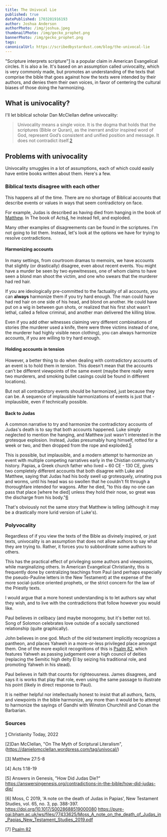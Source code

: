 ```yaml
---
title: The Univocal Lie
published: true
datePublished: 1703201916193
author: Joshua Anderson
authorPhoto: /img/joshua.jpeg
thumbnailPhoto: /img/gecko_prophet.png
bannerPhoto: /img/gecko_prophet.png
tags:
canonicalUrl: https://scribedbystardust.com/blog/the-univocal-lie
---
```


"Scripture interprets scripture"[1](#sources) is a popular claim in American Evangelical circles. It is also a lie. It's based on an assumption called univocality, which is very commonly made, but promotes an understanding of the texts that comprise the bible that goes against how the texts were intended by their authors, and denies them their own voices, in favor of centering the cultural biases of those doing the harmonizing.

## What is univocality?

I'll let biblical scholar Dan McClellan define univocality:

> Univocality means a single voice. It is the dogma that holds that the scriptures (Bible or Quran), as the inerrant and/or inspired word of God, represent God’s consistent and unified position and message. It does not contradict itself.[2](#sources)

## Problems with univocality

Univocality smuggles in a lot of assumptions, each of which could easily have entire books written about them. Here's a few.

### Biblical texts disagree with each other

This happens all of the time. There are no shortage of Biblical accounts that describe events or values in ways that seem contradictory on face.

For example, Judas is described as having died from hanging in the book of [Matthew](https://www.bibleref.com/Matthew/27/Matthew-27-5.html). In The book of Acts[4](#sources), he instead fell, and exploded.

Many other examples of disagreements can be found in the scriptures. I'm not going to list them. Instead, let's look at the options we have for trying to resolve contradictions.

#### Harmonizing accounts

In many settings, from courtroom dramas to memoirs, we have accounts that slightly (or drastically) disagree, even about recent events. You might have a murder be seen by two eyewitnesses, one of whom claims to have seen a blond man shoot the victim, and one who swears that the murderer had red hair.

If you are ideologically pre-committed to the factuality of all accounts, you can **always** harmonize them if you try hard enough. The man could have had red hair on one side of his head, and blond on another. He could have put on a wig in between gun shots, or realized that his first shot wasn't lethal, called a fellow criminal, and another man delivered the killing blow.

Even if you add other witnesses claiming very different combinations of stories (the murderer used a knife, there were three victims instead of one, the murderer had highly visible neon clothing), you can always harmonize accounts, if you are willing to try hard enough.

#### Holding accounts in tension

However, a better thing to do when dealing with contradictory accounts of an event is to hold them in tension. This doesn't mean that the accounts can't be different viewpoints of the same event (maybe there really were two murderers, and smoking bullet casings could be found in different locations).

But not all contradictory events should be harmonized, just because they can be. A sequence of implausible harmonizations of events is just that - implausible, even if technically possible.

#### Back to Judas

A common narrative to try and harmonize the contradictory accounts of Judas's death is to say that both accounts happened. Luke simply neglected to mention the hanging, and Matthew just wasn't interested in the grotesque explosion. Instead, Judas presumably hung himself, rotted for a week or two, and then dropped from the rope and exploded.[5](https://answersingenesis.org/contradictions-in-the-bible/how-did-judas-die/)

This is possible, but implausible, and a modern attempt to harmonize an event with multiple competing narratives early in the Chistian community's history. Papias, a Greek church father who lived ~ 60 CE - 130 CE, gives two completely different accounts that both disagree with Luke and Matthew, saying that Judas had his body swell up grotesquely, urinating pus and worms, until his head was so swollen that he couldn't fit through a thoroughfare intended for wagons. After he died, "to this day no one can pass that place [where he died] unless they hold their nose, so great was the discharge from his body."[6](#sources)

That's obviously not the same story that Matthew is telling (although it may be a drastically more lurid version of Luke's).

### Polyvocality

Regardless of if you view the texts of the Bible as divinely inspired, or just texts, univocality is an assumption that does not allow authors to say what they are trying to. Rather, it forces you to subbordinate some authors to others.

This has the practical effect of privileging some authors and viewpoints, while marginalizing others. In American Evangelical Christianity, this is frequently done by centralizing teachings from Paul (and perhaps especially the pseudo-Pauline letters in the New Testament) at the expense of the more social-justice oriented prophets, or the strict concern for the law of the Priestly texts.

I would argue that a more honest understanding is to let authors say what they wish, and to live with the contradictions that follow however you would like.

Paul believes in celibacy (and maybe monogomy, but it's better not to). Song of Solomon celebrates love outside of a socially sanctioned relationship (quite graphically).

John believes in one god. Much of the old testament implicitly recognizes a pantheon, and places Yahweh in a more-or-less privileged place amongst them. One of the more explicit recognitions of this is [Psalm 82](https://app.logos.com/books/LLS%3A1.0.710/references/bible%2Besv.19.82.2?registration_source_host=biblia.com&tile=left&zzls=2eMKcTcKNwrEOw4IwEEPDv8OFc8KlwqprNgQrE2zChMKhasKvw61JScKuJMOXIhTDpcOfCcKdw5jCrGfDmS9jwqfCmFgCTMOXYMOtA8K5w5PCusKew4XDuz7CjAnDpsKRK8OUJcO0wp5gw5DCqsKIS20QwqXChAbCr8KNw6IHJsOjAMO3w5rDnUjClcODXMKHw4gWScKiWhgLLyNPTMOjwoXDkmDDkVjDrEzDr8Krwox0wrTDk8OmwpxFwqnCh8OKw67Cp8KJPC%2FCilLCmsKMflDDnivDk8K4w5HCn3DCjSzCkcK1w6bCrsKUZ8O5AgrDoEXCiQ%3D%3D), which features Yahweh as passing judgement over a high council of deities (replacing the Semitic high deity El by seizing his traditional role, and promoting Yahweh in his stead).

Paul believes in faith that counts for righteousness. James disagrees, and says it is works that play that role, even using the same passage to illustrate his point (likely in direct response to Paul).

It is neither helpful nor intellectually honest to insist that all authors, facts, and viewpoints in the bible harmonize, any more than it would be to attempt to harmonize the sayings of Gandhi with Winston Churchhill and Conan the Barbarian.

### Sources

[1](https://www.christianitytoday.com/ct/2022/february-web-only/bible-reference-tool-old-testament-scripture-interpretation.html) Christianity Today, 2022

[2]Dan McClellan, "On The Myth of Scriptural Literalism", (https://danielomcclellan.wordpress.com/tag/univocal/)

[3] Matthew 27:5-8

[4] Acts 1:18-19

[5] Answers in Genesis, "How Did Judas Die?" https://answersingenesis.org/contradictions-in-the-bible/how-did-judas-die/

[6] Moss, C 2019, 'A note on the death of Judas in Papias', New Testament Studies, vol. 65, no. 3, pp. 388-397.
https://doi.org/10.1017/S0028688519000080 https://pure-oai.bham.ac.uk/ws/files/77433625/Moss_A_note_on_the_death_of_Judas_in_Papias_New_Testament_Studies_2019.pdf

[7] [Psalm 82](https://app.logos.com/books/LLS%3A1.0.710/references/bible%2Besv.19.82.2?registration_source_host=biblia.com&tile=left&zzls=2eMKcTcKNwrEOw4IwEEPDv8OFc8KlwqprNgQrE2zChMKhasKvw61JScKuJMOXIhTDpcOfCcKdw5jCrGfDmS9jwqfCmFgCTMOXYMOtA8K5w5PCusKew4XDuz7CjAnDpsKRK8OUJcO0wp5gw5DCqsKIS20QwqXChAbCr8KNw6IHJsOjAMO3w5rDnUjClcODXMKHw4gWScKiWhgLLyNPTMOjwoXDkmDDkVjDrEzDr8Krwox0wrTDk8OmwpxFwqnCh8OKw67Cp8KJPC%2FCilLCmsKMflDDnivDk8K4w5HCn3DCjSzCkcK1w6bCrsKUZ8O5AgrDoEXCiQ%3D%3D)
